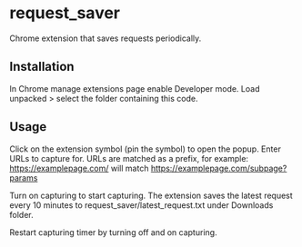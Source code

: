# request_saver
Chrome extension that saves requests periodically.

## Installation
In Chrome manage extensions page enable Developer mode. Load unpacked > select the folder containing this code.

## Usage
Click on the extension symbol (pin the symbol) to open the popup. Enter URLs to capture for. URLs are matched as a prefix, for example:
https://examplepage.com/ will match https://examplepage.com/subpage?params

Turn on capturing to start capturing. The extension saves the latest request every 10 minutes to request_saver/latest_request.txt under Downloads folder.

Restart capturing timer by turning off and on capturing.